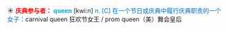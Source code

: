 ☀ <font color="red">**庆典参与者：**</font>
<font color="sky blue">**queen**</font> [kwi:n] 
<font color="#0070c0">n. [C] 在一个节日或庆典中履行庆典职责的一个女子：</font>carnival queen 狂欢节女王 / prom queen（美）舞会皇后
